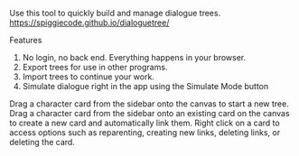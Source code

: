 Use this tool to quickly build and manage dialogue trees.
https://spiggiecode.github.io/dialoguetree/

Features
1. No login, no back end. Everything happens in your browser.
2. Export trees for use in other programs.
3. Import trees to continue your work.
4. Simulate dialogue right in the app using the Simulate Mode button

Drag a character card from the sidebar onto the canvas to start a new tree.
Drag a character card from the sidebar onto an existing card on the canvas to create a new card and automatically link them.
Right click on a card to access options such as reparenting, creating new links, deleting links, or deleting the card.

